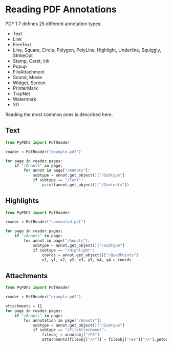 # Reading PDF Annotations

PDF 1.7 defines 25 different annotation types:

* Text
* Link
* FreeText
* Line, Square, Circle, Polygon, PolyLine, Highlight, Underline, Squiggly, StrikeOut
* Stamp, Caret, Ink
* Popup
* FileAttachment
* Sound, Movie
* Widget, Screen
* PrinterMark
* TrapNet
* Watermark
* 3D

Reading the most common ones is described here.

## Text

```python
from PyPDF2 import PdfReader

reader = PdfReader("example.pdf")

for page in reader.pages:
    if "/Annots" in page:
        for annot in page["/Annots"]:
            subtype = annot.get_object()["/Subtype"]
            if subtype == "/Text":
                print(annot.get_object()["/Contents"])
```

## Highlights

```python
from PyPDF2 import PdfReader

reader = PdfReader("commented.pdf")

for page in reader.pages:
    if "/Annots" in page:
        for annot in page["/Annots"]:
            subtype = annot.get_object()["/Subtype"]
            if subtype == "/Highlight":
                coords = annot.get_object()["/QuadPoints"]
                x1, y1, x2, y2, x3, y3, x4, y4 = coords
```

## Attachments

```python
from PyPDF2 import PdfReader

reader = PdfReader("example.pdf")

attachments = {}
for page in reader.pages:
    if "/Annots" in page:
        for annotation in page["/Annots"]:
            subtype = annot.get_object()["/Subtype"]
            if subtype == "/FileAttachment":
                fileobj = annotobj["/FS"]
                attachments[fileobj["/F"]] = fileobj["/EF"]["/F"].getData()
```
